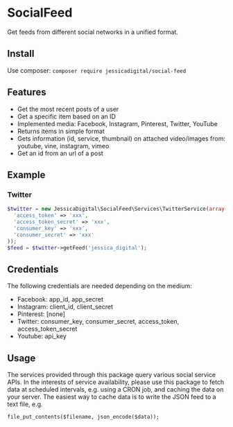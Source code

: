 # SocialFeed

Get feeds from different social networks in a unified format.

## Install

Use composer: `composer require jessicadigital/social-feed`

## Features

- Get the most recent posts of a user
- Get a specific item based on an ID
- Implemented media: Facebook, Instagram, Pinterest, Twitter, YouTube
- Returns items in simple format
- Gets information (id, service, thumbnail) on attached video/images from: youtube, vine, instagram, vimeo
- Get an id from an url of a post

## Example

### Twitter

```php
$twitter = new JessicaDigital\SocialFeed\Services\TwitterService(array(
  'access_token' => 'xxx',
  'access_token_secret' => 'xxx',
  'consumer_key' => 'xxx',
  'consumer_secret' => 'xxx'
));
$feed = $twitter->getFeed('jessica_digital');
```

## Credentials

The following credentials are needed depending on the medium:
- Facebook: app_id, app_secret
- Instagram: client_id, client_secret
- Pinterest: [none]
- Twitter: consumer_key, consumer_secret, access_token, access_token_secret
- Youtube: api_key

## Usage

The services provided through this package query various social service APIs. In the interests of service availability, please use this package to fetch data at scheduled intervals, e.g. using a CRON job, and caching the data on your server. The easiest way to cache data is to write the JSON feed to a text file, e.g. 

```file_put_contents($filename, json_encode($data));```
